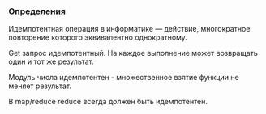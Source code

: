 ### Определения

Идемпотентная операция в информатике — действие, многократное повторение которого эквивалентно однократному.

Get запрос идемпотентный. На каждое выполнение может возвращать один и тот же результат.

Модуль числа идемпотентен - множественное взятие функции не меняет результат.

В map/reduce reduce всегда должен быть идемпотентен.
